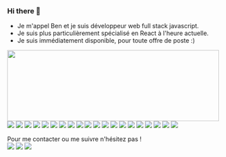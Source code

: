 ### Hi there 👋

- Je m'appel Ben et je suis développeur web full stack javascript.
- Je suis plus particulièrement spécialisé en React à l'heure actuelle.
- Je suis immédiatement disponible, pour toute offre de poste :)

<p>
   <img align="left" width="490" height="165" src="https://github-readme-stats.vercel.app/api?username=j0qx&theme=blue-green"/>
   <img src="https://img.shields.io/badge/HTML5-E34F26?style=for-the-badge&logo=html5&logoColor=white"/>
   <img src="https://img.shields.io/badge/CSS3-1572B6?style=for-the-badge&logo=css3&logoColor=white"/>
   <img src="https://img.shields.io/badge/JavaScript-F7DF1E?style=for-the-badge&logo=javascript&logoColor=black"/>
   <img src="https://img.shields.io/badge/Node.js-43853D?style=for-the-badge&logo=node.js&logoColor=white">
   <img src="https://img.shields.io/badge/Sass-CC6699?style=for-the-badge&logo=sass&logoColor=white"/>
   <img src="https://img.shields.io/badge/Express.js-404D59?style=for-the-badge"/>
   <img src="https://img.shields.io/badge/React-20232A?style=for-the-badge&logo=react&logoColor=61DAFB"/>
   <img src="https://img.shields.io/badge/Bootstrap-563D7C?style=for-the-badge&logo=bootstrap&logoColor=white"/>
   <img src="https://img.shields.io/badge/Redux-593D88?style=for-the-badge&logo=redux&logoColor=white"/>
   <img src="https://img.shields.io/badge/React_Router-CA4245?style=for-the-badge&logo=react-router&logoColor=white"/>
   
   <img src="https://img.shields.io/badge/MySQL-00000F?style=for-the-badge&logo=mysql&logoColor=white"/>
   <img src="https://img.shields.io/badge/PostgreSQL-316192?style=for-the-badge&logo=postgresql&logoColor=white"/>
   <img src="https://img.shields.io/badge/Heroku-430098?style=for-the-badge&logo=heroku&logoColor=white"/>
   <img src="https://img.shields.io/badge/Amazon_AWS-232F3E?style=for-the-badge&logo=amazon-aws&logoColor=white"/>
   <img src="https://img.shields.io/badge/React_Router-CA4245?style=for-the-badge&logo=react-router&logoColor=white"/>
   <img src="https://img.shields.io/badge/Linux_Mint-87CF3E?style=for-the-badge&logo=linux-mint&logoColor=white"/>
   <img src="https://img.shields.io/badge/Windows-0078D6?style=for-the-badge&logo=windows&logoColor=white"/>
    <img src="https://img.shields.io/badge/Slack-4A154B?style=for-the-badge&logo=slack&logoColor=white"/>
   <img src="https://img.shields.io/badge/Reddit-FF4500?style=for-the-badge&logo=reddit&logoColor=white"/>
   <img src="https://img.shields.io/badge/Stack_Overflow-FE7A16?style=for-the-badge&logo=stack-overflow&logoColor=white"/>

</p>
<p>
   Pour me contacter ou me suivre n'hésitez pas ! </br>
   <a href="mailto:vasseurb.pro@gmail.com?subject=[GitHub]%20%20Prise%20de%20contact&body=Bonjour%20Ben%2C%0A%0AJe%20viens%20vers%20toi%20aujourd%27hui%20apr%C3%A8s%20avoir%20vu%20ton%20profil%20GitHub%20pour%20..."><img src="https://img.shields.io/badge/e‑mail-D14836.svg?style=for-the-badge&logo=GMail&logoColor=white"/></a>
   <a href="https://www.instagram.com/bennlift/"><img src="https://img.shields.io/badge/instagram-E4405F.svg?style=for-the-badge&logo=instagram&logoColor=white"/></a>
   <a href="https://www.linkedin.com/in/benjamin-vasseur-1030b81b9/"><img src="https://img.shields.io/badge/linkedin-0077B5.svg?style=for-the-badge&logo=linkedin&logoColor=white"/></a>
</p>
